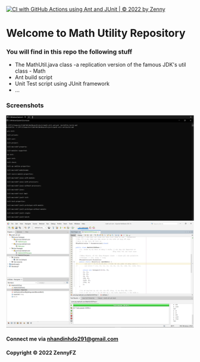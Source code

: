 [![CI with GitHub Actions using Ant and JUnit | © 2022 by Zenny](https://github.com/ZennyFZ/math-util-ant/actions/workflows/ci-with-ant.yml/badge.svg)](https://github.com/ZennyFZ/math-util-ant/actions/workflows/ci-with-ant.yml)
# Welcome to Math Utility Repository

### You will find in this repo the following stuff

* The MathUtil.java class -a replication version of the famous JDK's util class - Math
* Ant build script 
* Unit Test script using JUnit framework
* ...

### Screenshots


![Build process with Ant](https://github.com/ZennyFZ/math-util-ant/blob/main/screenshot/build-process-with-ant.png)
![DDT source code using JUnit](https://github.com/ZennyFZ/math-util-ant/blob/main/screenshot/unit-test-with-ddt.png)


#### Connect me via nhandinhdo291@gmail.com


#### Copyright &#169; 2022 ZennyFZ